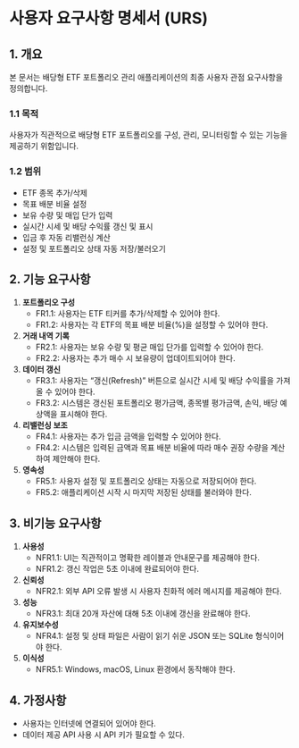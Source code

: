 # 사용자 요구사항 명세서 (URS)

## 1. 개요
본 문서는 배당형 ETF 포트폴리오 관리 애플리케이션의 최종 사용자 관점 요구사항을 정의합니다.

### 1.1 목적
사용자가 직관적으로 배당형 ETF 포트폴리오를 구성, 관리, 모니터링할 수 있는 기능을 제공하기 위함입니다.

### 1.2 범위
- ETF 종목 추가/삭제
- 목표 배분 비율 설정
- 보유 수량 및 매입 단가 입력
- 실시간 시세 및 배당 수익률 갱신 및 표시
- 입금 후 자동 리밸런싱 계산
- 설정 및 포트폴리오 상태 자동 저장/불러오기

## 2. 기능 요구사항
1. **포트폴리오 구성**
   - FR1.1: 사용자는 ETF 티커를 추가/삭제할 수 있어야 한다.
   - FR1.2: 사용자는 각 ETF의 목표 배분 비율(%)을 설정할 수 있어야 한다.
2. **거래 내역 기록**
   - FR2.1: 사용자는 보유 수량 및 평균 매입 단가를 입력할 수 있어야 한다.
   - FR2.2: 사용자는 추가 매수 시 보유량이 업데이트되어야 한다.
3. **데이터 갱신**
   - FR3.1: 사용자는 “갱신(Refresh)” 버튼으로 실시간 시세 및 배당 수익률을 가져올 수 있어야 한다.
   - FR3.2: 시스템은 갱신된 포트폴리오 평가금액, 종목별 평가금액, 손익, 배당 예상액을 표시해야 한다.
4. **리밸런싱 보조**
   - FR4.1: 사용자는 추가 입금 금액을 입력할 수 있어야 한다.
   - FR4.2: 시스템은 입력된 금액과 목표 배분 비율에 따라 매수 권장 수량을 계산하여 제안해야 한다.
5. **영속성**
   - FR5.1: 사용자 설정 및 포트폴리오 상태는 자동으로 저장되어야 한다.
   - FR5.2: 애플리케이션 시작 시 마지막 저장된 상태를 불러와야 한다.

## 3. 비기능 요구사항
1. **사용성**
   - NFR1.1: UI는 직관적이고 명확한 레이블과 안내문구를 제공해야 한다.
   - NFR1.2: 갱신 작업은 5초 이내에 완료되어야 한다.
2. **신뢰성**
   - NFR2.1: 외부 API 오류 발생 시 사용자 친화적 에러 메시지를 제공해야 한다.
3. **성능**
   - NFR3.1: 최대 20개 자산에 대해 5초 이내에 갱신을 완료해야 한다.
4. **유지보수성**
   - NFR4.1: 설정 및 상태 파일은 사람이 읽기 쉬운 JSON 또는 SQLite 형식이어야 한다.
5. **이식성**
   - NFR5.1: Windows, macOS, Linux 환경에서 동작해야 한다.

## 4. 가정사항
- 사용자는 인터넷에 연결되어 있어야 한다.
- 데이터 제공 API 사용 시 API 키가 필요할 수 있다.
